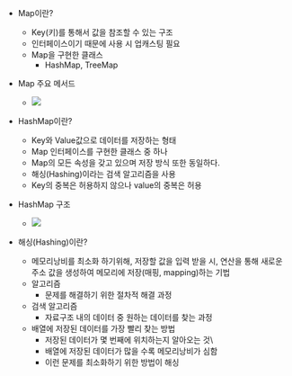 
- Map이란?
	- Key(키)를 통해서 값을 참조할 수 있는 구조
	- 인터페이스이기 때문에 사용 시 업캐스팅 필요
	- Map을 구현한 클래스
		- HashMap, TreeMap

- Map 주요 메서드
	- ![](https://i.imgur.com/wrVjIqZ.png)

- HashMap이란?
	- Key와 Value값으로 데이터를 저장하는 형태
	- Map 인터페이스를 구현한 클래스 중 하나
	- Map의 모든 속성을 갖고 있으며 저장 방식 또한 동일하다.
	- 해싱(Hashing)이라는 검색 알고리즘을 사용
	- Key의 중복은 허용하지 않으나 value의 중복은 허용

- HashMap 구조

	- ![](https://i.imgur.com/JX4fvRy.png)

- 해싱(Hashing)이란?
	- 메모리낭비를 최소화 하기위해, 저장할 값을 입력 받을 시, 연산을 통해 새로운 주소 값을 생성하여 메모리에 저장(매핑, mapping)하는 기법
	- 알고리즘
		- 문제를 해결하기 위한 절차적 해결 과정
	- 검색 알고리즘
		- 자료구조 내의 데이터 중 원하는 데이터를 찾는 과정
	- 배열에 저장된 데이터를 가장 빨리 찾는 방법
		- 저장된 데이터가 몇 번째에 위치하는지 알아오는 것\
		- 배열에 저장된 데이터가 많을 수록 메모리낭비가 심함
		- 이런 문제를 최소화하기 위한 방법이 해싱